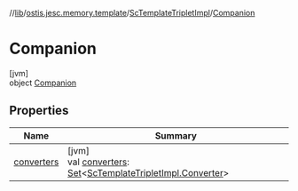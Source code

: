 //[lib](../../../../index.md)/[ostis.jesc.memory.template](../../index.md)/[ScTemplateTripletImpl](../index.md)/[Companion](index.md)

# Companion

[jvm]\
object [Companion](index.md)

## Properties

| Name | Summary |
|---|---|
| [converters](converters.md) | [jvm]<br>val [converters](converters.md): [Set](https://kotlinlang.org/api/latest/jvm/stdlib/kotlin.collections/-set/index.html)&lt;[ScTemplateTripletImpl.Converter](../-converter/index.md)&gt; |
